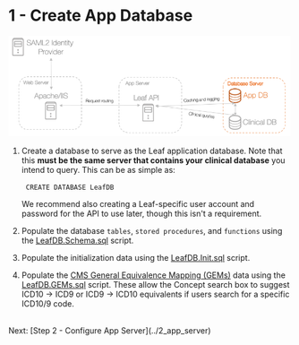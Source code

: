 # 1 - Create App Database

![Infra](../images/infra_db_focus.png "Architecure-Focus-Example") 

1. Create a database to serve as the Leaf application database. Note that this **must be the same server that contains your clinical database** you intend to query. This can be as simple as:

        CREATE DATABASE LeafDB 

    We recommend also creating a Leaf-specific user account and password for the API to use later, though this isn't a requirement.

2. Populate the database `tables`, `stored procedures`, and `functions` using the <a href="https://github.com/uwrit/leaf/blob/master/src/db/build/LeafDB.Schema.sql" target="_blank">LeafDB.Schema.sql</a> script.

3. Populate the initialization data using the <a href="https://github.com/uwrit/leaf/blob/master/src/db/build/LeafDB.Init.sql" target="_blank">LeafDB.Init.sql</a> script.

4. Populate the <a href="https://www.cms.gov/Medicare/Coding/ICD10/2018-ICD-10-CM-and-GEMs.html" target="_blank">CMS General Equivalence Mapping (GEMs)</a> data using the <a href="https://github.com/uwrit/leaf-scripts/blob/master/GEMs/LeafDB.GEMs.sql" target="_blank">LeafDB.GEMs.sql</a> script. These allow the Concept search box to suggest ICD10 -> ICD9 or ICD9 -> ICD10 equivalents if users search for a specific ICD10/9 code.

<br>
Next: [Step 2 - Configure App Server](../2_app_server)